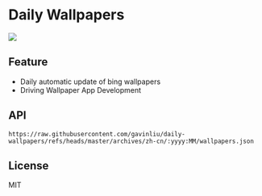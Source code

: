 # Daily Wallpapers
  
![](https://www.bing.com/th?id=OHR.BeachChairsSteinwarder_ZH-CN2947390092_UHD.jpg)

## Feature

- Daily automatic update of bing wallpapers
- Driving Wallpaper App Development

## API

```
https://raw.githubusercontent.com/gavinliu/daily-wallpapers/refs/heads/master/archives/zh-cn/:yyyy:MM/wallpapers.json
```

## License

MIT
  